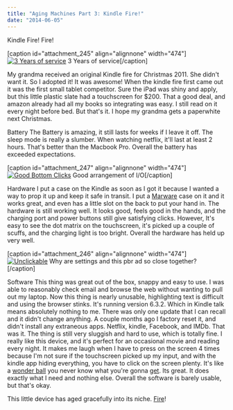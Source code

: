 ```yaml
---
title: "Aging Machines Part 3: Kindle Fire!"
date: "2014-06-05"
---
```


Kindle Fire! Fire!

\[caption id="attachment\_245" align="alignnone" width="474"\][![3 Years of service](images/IMG_20140605_145148-1024x768.jpg)](http://timmyreilly.com/wp-content/uploads/2014/06/IMG_20140605_145148.jpg) 3 Years of service\[/caption\]

My grandma received an original Kindle fire for Christmas 2011. She didn't want it. So I adopted it! It was awesome! When the kindle fire first came out it was the first small tablet competitor. Sure the iPad was shiny and apply, but this little plastic slate had a touchscreen for $200. That a good deal, and amazon already had all my books so integrating was easy. I still read on it every night before bed. But that's it. I hope my grandma gets a paperwhite next Christmas.

Battery The Battery is amazing, it still lasts for weeks if I leave it off. The sleep mode is really a slumber. When watching netflix, it'll last at least 2 hours. That's better than the Macbook Pro. Overall the battery has exceeded expectations.

\[caption id="attachment\_247" align="alignnone" width="474"\][![Good Bottom Clicks](images/IMG_20140605_145754-1011x1024.jpg)](http://timmyreilly.com/wp-content/uploads/2014/06/IMG_20140605_145754.jpg) Good arrangement of I/O\[/caption\]

Hardware I put a case on the Kindle as soon as I got it because I wanted a way to prop it up and keep it safe in transit. I put a [Marware](http://www.amazon.com/gp/feature.html/ref=br_lf_m_1000628901_grlink_6/176-1166689-8879761?ie=UTF8&docId=1000628901&plgroup=6 "Marware Amazon ") case on it and it works great, and even has a little slot on the back to put your hand in. The hardware is still working well. It looks good, feels good in the hands, and the charging port and power buttons still give satisfying clicks. However, It's easy to see the dot matrix on the touchscreen, it's picked up a couple of scuffs, and the charging light is too bright. Overall the hardware has held up very well.

\[caption id="attachment\_246" align="alignnone" width="474"\][![Unclickable](images/IMG_20140605_145500-768x1024.jpg)](http://timmyreilly.com/wp-content/uploads/2014/06/IMG_20140605_145500.jpg) Why are settings and this pbr ad so close together? \[/caption\]

Software This thing was great out of the box, snappy and easy to use. I was able to reasonably check email and browse the web without wanting to pull out my laptop. Now this thing is nearly unusable, highlighting text is difficult and using the browser stinks. It's running version 6.3.2. Which in Kindle talk means absolutely nothing to me. There was only one update that I can recall and it didn't change anything. A couple months ago I factory reset it, and didn't install any extraneous apps. Netflix, kindle, Facebook, and IMDb. That was it. The thing is still very sluggish and hard to use, which is totally fine. I really like this device, and it's perfect for an occasional movie and reading every night. It makes me laugh when I have to press on the screen 4 times because I'm not sure if the touchscreen picked up my input, and with the kindle app hiding everything, you have to click on the screen plenty. It's like a [wonder ball](http://en.wikipedia.org/wiki/Wonder_Ball "Wonder ball.") you never know what you're gonna [get](https://www.youtube.com/watch?v=F-z_WSTjr7c "?"). Its great. It does exactly what I need and nothing else. Overall the software is barely usable, but that's okay.

This little device has aged gracefully into its niche. [Fire](http://en.wikipedia.org/wiki/Kindle_Fire "Wikipedia ")!
